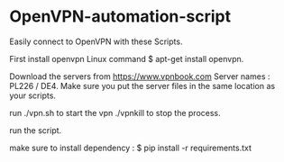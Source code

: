 # OpenVPN-automation-script
Easily connect to OpenVPN with these Scripts.

First install openvpn Linux command $ apt-get install openvpn.

Download the servers from https://www.vpnbook.com
Server names : PL226 / DE4.
Make sure you put the server files in the same location as your scripts.

run ./vpn.sh to start the vpn ./vpnkill to stop the process.

run the script.

make sure to install dependency : $ pip install -r requirements.txt
